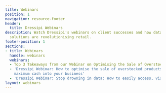 ```yaml
---
title: Webinars
position: 1
navigation: resource-footer
header:
  title: Dressipi Webinars
description: Watch Dressipi's webinars on client successes and how data-driven, fashion-specific
  solutions are revolutionising retail.
footer-position: 1
sections:
- title: Webinars
  handle: webinars
  webinars:
  - Top 3 Takeaways from our Webinar on Optimising the Sale of Overstocked Products
  - 'Dressipi Webinar: How to optimise the sale of overstocked products and release
    maximum cash into your business'
  - 'Dressipi Webinar: Stop drowning in data: How to easily access, visualise and action fashion-specific data to drive growth'
layout: webinars
---
```


